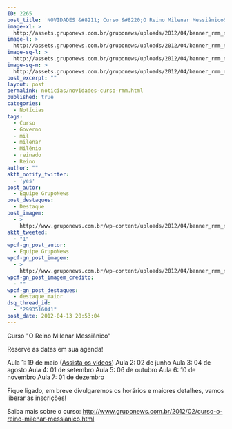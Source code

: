 ```yaml
---
ID: 2265
post_title: 'NOVIDADES &#8211; Curso &#8220;O Reino Milenar Messiânico&#8221;'
image-xl: >
  http://assets.gruponews.com.br/gruponews/uploads/2012/04/banner_rmm_novidades.jpg
image-l: >
  http://assets.gruponews.com.br/gruponews/uploads/2012/04/banner_rmm_novidades.jpg
image-sq-l: >
  http://assets.gruponews.com.br/gruponews/uploads/2012/04/banner_rmm_novidades.jpg
image-sq-m: >
  http://assets.gruponews.com.br/gruponews/uploads/2012/04/banner_rmm_novidades-720x320.jpg
post_excerpt: ""
layout: post
permalink: noticias/novidades-curso-rmm.html
published: true
categories:
  - Notícias
tags:
  - Curso
  - Governo
  - mil
  - milenar
  - Milênio
  - reinado
  - Reino
author: ""
aktt_notify_twitter:
  - 'yes'
post_autor:
  - Equipe GrupoNews
post_destaques:
  - Destaque
post_imagem:
  - >
    http://www.gruponews.com.br/wp-content/uploads/2012/04/banner_rmm_novidades.jpg
aktt_tweeted:
  - "1"
wpcf-gn_post_autor:
  - Equipe GrupoNews
wpcf-gn_post_imagem:
  - >
    http://www.gruponews.com.br/wp-content/uploads/2012/04/banner_rmm_novidades.jpg
wpcf-gn_post_imagem_credito:
  - ""
wpcf-gn_post_destaques:
  - destaque_maior
dsq_thread_id:
  - "2993516041"
post_date: 2012-04-13 20:53:04
---
```

Curso "O Reino Milenar Messiânico"

Reserve as datas em sua agenda!

Aula 1: 19 de maio (<a title="Curso “O Reino Milenar Messiânico” #aula01" href="http://www.gruponews.com.br/audiosevideos/curso-reino-milenar-messianico/aula01">Assista os vídeos</a>)
Aula 2: 02 de junho
Aula 3: 04 de agosto
Aula 4: 01 de setembro
Aula 5: 06 de outubro
Aula 6: 10 de novembro
Aula 7: 01 de dezembro

Fique ligado, em breve divulgaremos os horários e maiores detalhes, vamos liberar as inscrições!

Saiba mais sobre o curso: <a href="http://www.gruponews.com.br/2012/02/curso-o-reino-milenar-messianico.html">http://www.gruponews.com.br/2012/02/curso-o-reino-milenar-messianico.html</a>